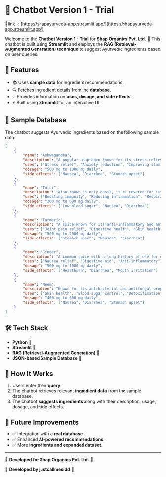 # 🤖 Chatbot Version 1 - Trial
🔗link -: [https://shapayurveda-app.streamlit.app/](https://shapayurveda-app.streamlit.app/)

Welcome to the **Chatbot Version 1 - Trial** for **Shap Organics Pvt. Ltd.** 🌿 This chatbot is built using **Streamlit** and employs the **RAG (Retrieval-Augmented Generation) technique** to suggest Ayurvedic ingredients based on user queries.

## 🚀 Features
- 📚 Uses **sample data** for ingredient recommendations.
- 🔍 Fetches ingredient details from the **database**.
- 💡 Provides information on **uses, dosage, and side effects**.
- ⚡ Built using **Streamlit** for an interactive UI.

## 📌 Sample Database
The chatbot suggests Ayurvedic ingredients based on the following sample data:

```json
[
    {
        "name": "Ashwagandha",
        "description": "A popular adaptogen known for its stress-relieving properties.",
        "uses": ["Stress relief", "Anxiety reduction", "Improving stamina"],
        "dosage": "500 mg to 1000 mg daily",
        "side_effects": ["Nausea", "Diarrhea", "Stomach upset"]
    },
    {
        "name": "Tulsi",
        "description": "Also known as Holy Basil, it is revered for its medicinal properties.",
        "uses": ["Boosting immunity", "Reducing inflammation", "Respiratory health"],
        "dosage": "300 mg to 600 mg daily",
        "side_effects": ["Low blood sugar", "Nausea", "Diarrhea"]
    },
    {
        "name": "Turmeric",
        "description": "A spice known for its anti-inflammatory and antioxidant properties.",
        "uses": ["Joint pain relief", "Digestive health", "Skin health"],
        "dosage": "500 mg to 2000 mg daily",
        "side_effects": ["Stomach upset", "Nausea", "Diarrhea"]
    },
    {
        "name": "Ginger",
        "description": "A common spice with a long history of use for digestive issues.",
        "uses": ["Nausea relief", "Digestive aid", "Anti-inflammatory"],
        "dosage": "500 mg to 1000 mg daily",
        "side_effects": ["Heartburn", "Diarrhea", "Mouth irritation"]
    },
    {
        "name": "Neem",
        "description": "Known for its antibacterial and antifungal properties.",
        "uses": ["Skin health", "Blood sugar control", "Detoxification"],
        "dosage": "400 mg to 600 mg daily",
        "side_effects": ["Nausea", "Diarrhea", "Stomach upset"]
    }
]
```

## 🛠️ Tech Stack
- **Python** 🐍
- **Streamlit** 🎈
- **RAG (Retrieval-Augmented Generation)** 📖
- **JSON-based Sample Database** 📂

## 🎯 How It Works
1. Users enter their **query**.
2. The chatbot retrieves relevant **ingredient data** from the sample database.
3. The chatbot **suggests ingredients** along with their description, usage, dosage, and side effects.

## 📌 Future Improvements
- ✅ Integration with a **real database**.
- ✅ Enhanced **AI-powered recommendations**.
- ✅ More **ingredients and expanded dataset**.

---

🔗 **Developed for Shap Organics Pvt. Ltd.** 🌱

🔗 **Developed by justcallmesidd** 🌱
